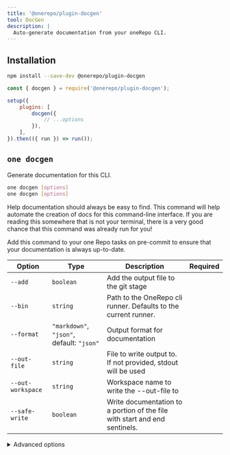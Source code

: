 ```yaml
---
title: '@onerepo/plugin-docgen'
tool: DocGen
description: |
  Auto-generate documentation from your oneRepo CLI.
---
```


## Installation

```sh
npm install --save-dev @onerepo/plugin-docgen
```

```js {1,5-7}
const { docgen } = require('@onerepo/plugin-docgen');

setup({
	plugins: [
		docgen({
			// ...options
		}),
	],
}).then(({ run }) => run());
```

<!-- start-auto-generated-from-cli-docgen -->

## `one docgen`

Generate documentation for this CLI.

```sh
one docgen [options]
one docgen [options]
```

Help documentation should always be easy to find. This command will help automate the creation of docs for this command-line interface. If you are reading this somewhere that is not your terminal, there is a very good chance that this command was already run for you!

Add this command to your one Repo tasks on pre-commit to ensure that your documentation is always up-to-date.

| Option            | Type                                      | Description                                                                | Required |
| ----------------- | ----------------------------------------- | -------------------------------------------------------------------------- | -------- |
| `--add`           | `boolean`                                 | Add the output file to the git stage                                       |          |
| `--bin`           | `string`                                  | Path to the OneRepo cli runner. Defaults to the current runner.            |          |
| `--format`        | `"markdown"`, `"json"`, default: `"json"` | Output format for documentation                                            |          |
| `--out-file`      | `string`                                  | File to write output to. If not provided, stdout will be used              |          |
| `--out-workspace` | `string`                                  | Workspace name to write the --out-file to                                  |          |
| `--safe-write`    | `boolean`                                 | Write documentation to a portion of the file with start and end sentinels. |          |

<details>

<summary>Advanced options</summary>

| Option      | Type     | Description                                              | Required |
| ----------- | -------- | -------------------------------------------------------- | -------- |
| `--command` | `string` | Start at the given command, skip the root and any others |          |

</details>

<!-- end-auto-generated-from-cli-docgen -->
